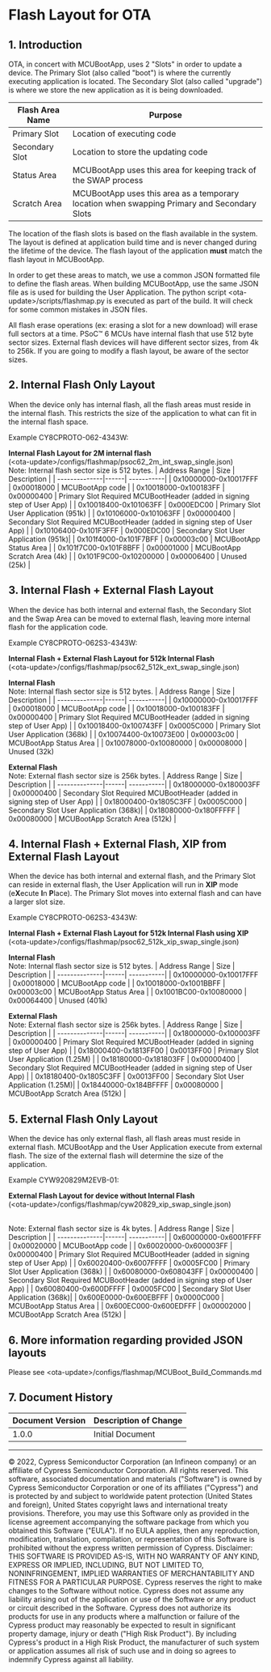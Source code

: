 # Flash Layout for OTA

## 1. Introduction

OTA, in concert with MCUBootApp, uses 2 "Slots" in order to update a device. The Primary Slot (also called "boot") is where the currently executing application is located. The Secondary Slot (also called "upgrade") is where we store the new application as it is being downloaded.

| Flash Area Name | Purpose |
|-------------------| ---------------------------- |
| Primary Slot | Location of executing code   |
| Secondary Slot| Location to store the updating code |
| Status Area | MCUBootApp uses this area for keeping track of the SWAP process |
| Scratch Area | MCUBootApp uses this area as a temporary location when swapping Primary and Secondary Slots |

The location of the flash slots is based on the flash available in the system. The layout is defined at application build time and is never changed during the lifetime of the device. The flash layout of the application **must** match the flash layout in MCUBootApp.

In order to get these areas to match, we use a common JSON formatted file to define the flash areas. When building MCUBootApp, use the same JSON file as is used for building the User Application. The python script \<ota-update\>/scripts/flashmap.py is executed as part of the build. It will check for some common mistakes in JSON files.

All flash erase operations (ex: erasing a slot for a new download) will erase full sectors at a time. PSoC™ 6 MCUs have internal flash that use 512 byte sector sizes. External flash devices will have different sector sizes, from 4k to 256k. If you are going to modify a flash layout, be aware of the sector sizes.

## 2. Internal Flash Only Layout

When the device only has internal flash, all the flash areas must reside in the internal flash. This restricts the size of the application to what can fit in the internal flash space.

Example CY8CPROTO-062-4343W:

**Internal Flash Layout for 2M internal flash**
</br>(\<ota-update\>/configs/flashmap/psoc62_2m_int_swap_single.json)
</br>Note: Internal flash sector size is 512 bytes.
| Address Range | Size | Description |
| --------------|------| -----------|
| 0x10000000-0x10017FFF | 0x00018000 | MCUBootApp code |
| 0x10018000-0x100183FF | 0x00000400 | Primary Slot Required MCUBootHeader (added in signing step of User App) |
| 0x10018400-0x101063FF | 0x000EDC00 | Primary Slot User Application (951k) |
| 0x10106000-0x101063FF | 0x00000400 | Secondary Slot Required MCUBootHeader (added in signing step of User App) |
| 0x10106400-0x101F3FFF | 0x000EDC00 | Secondary Slot User Application (951k)|
| 0x101f4000-0x101F7BFF | 0x00003c00 | MCUBootApp Status Area |
| 0x101f7C00-0x101F8BFF | 0x00001000 | MCUBootApp Scratch Area (4k) |
| 0x101F9C00-0x10200000 | 0x00006400 | Unused (25k) |


## 3. Internal Flash + External Flash Layout

When the device has both internal and external flash, the Secondary Slot and the Swap Area can be moved to external flash, leaving more internal flash for the application code.

Example  CY8CPROTO-062S3-4343W:

**Internal Flash  + External Flash Layout for 512k Internal Flash**
</br>(\<ota-update\>/configs/flashmap/psoc62_512k_ext_swap_single.json)

**Internal Flash**
</br>Note: Internal flash sector size is 512 bytes.
| Address Range | Size | Description |
| --------------|------| -----------|
| 0x10000000-0x10017FFF | 0x00018000 | MCUBootApp code |
| 0x10018000-0x100183FF | 0x00000400 | Primary Slot Required MCUBootHeader (added in signing step of User App) |
| 0x10018400-0x100743FF | 0x0005C000 | Primary Slot User Application (368k) |
| 0x10074400-0x10073E00 | 0x00003c00 | MCUBootApp Status Area |
| 0x10078000-0x10080000 | 0x00008000 | Unused (32k)

**External Flash**
</br>Note: External flash sector size is 256k bytes.
| Address Range | Size | Description |
| --------------|------| -----------|
| 0x18000000-0x180003FF | 0x00000400 | Secondary Slot Required MCUBootHeader (added in signing step of User App) |
| 0x18000400-0x1805C3FF | 0x0005C000 | Secondary Slot User Application (368k)|
| 0x18080000-0x180FFFFF | 0x00080000 | MCUBootApp Scratch Area (512k) |


## 4. Internal Flash + External Flash, XIP from External Flash Layout

When the device has both internal and external flash, and the Primary Slot can reside in external flash, the User Application will run in **XIP** mode (e**X**ecute **I**n **P**lace). The Primary Slot moves into external flash and can have a larger slot size.

Example  CY8CPROTO-062S3-4343W:

**Internal Flash  + External Flash Layout for 512k Internal Flash using XIP**
</br>(\<ota-update\>/configs/flashmap/psoc62_512k_xip_swap_single.json)

**Internal Flash**
</br>Note: Internal flash sector size is 512 bytes.
| Address Range | Size | Description |
| --------------|------| -----------|
| 0x10000000-0x10017FFF | 0x00018000 | MCUBootApp code |
| 0x10018000-0x1001BBFF | 0x00003c00 | MCUBootApp Status Area |
| 0x1001BC00-0x10080000 | 0x00064400 | Unused (401k)

**External Flash**
</br>Note: External flash sector size is 256k bytes.
| Address Range | Size | Description |
| --------------|------| -----------|
| 0x18000000-0x100003FF | 0x00000400 | Primary Slot Required MCUBootHeader (added in signing step of User App) |
| 0x18000400-0x1813FF00 | 0x0013FF00 | Primary Slot User Application (1.25M) |
| 0x18180000-0x181803FF | 0x00000400 | Secondary Slot Required MCUBootHeader (added in signing step of User App) |
| 0x18180400-0x1805C3FF | 0x0013FF00 | Secondary Slot User Application (1.25M)|
| 0x18440000-0x184BFFFF | 0x00080000 | MCUBootApp Scratch Area (512k) |


## 5. External Flash Only Layout

When the device has only external flash, all flash areas must reside in external flash. MCUBootApp and the User Application execute from external flash. The size of the external flash will determine the size of the application.

Example CYW920829M2EVB-01:

**External Flash Layout for device without Internal Flash**
</br>(\<ota-update\>/configs/flashmap/cyw20829_xip_swap_single.json)

</br>Note: External flash sector size is 4k bytes.
| Address Range | Size | Description |
| --------------|------| -----------|
| 0x60000000-0x6001FFFF | 0x00020000 | MCUBootApp code |
| 0x60020000-0x600003FF | 0x00000400 | Primary Slot Required MCUBootHeader (added in signing step of User App) |
| 0x60020400-0x6007FFFF | 0x0005FC00 | Primary Slot User Application (368k) |
| 0x60080000-0x608043FF | 0x00000400 | Secondary Slot Required MCUBootHeader (added in signing step of User App) |
| 0x60080400-0x600DFFFF | 0x0005FC00 | Secondary Slot User Application (368k)|
| 0x600E0000-0x600EBFFF | 0x0000C000 | MCUBootApp Status Area |
| 0x600EC000-0x600EDFFF | 0x00002000 | MCUBootApp Scratch Area (512k) |


## 6. More information regarding provided JSON layouts

Please see \<ota-update\>/configs/flashmap/MCUBoot_Build_Commands.md

## 7. Document History

| Document Version | Description of Change                                      |
| ---------------- | ---------------------------------------------------------- |
| 1.0.0            | Initial Document                      |

------

© 2022, Cypress Semiconductor Corporation (an Infineon company) or an affiliate of Cypress Semiconductor Corporation.  All rights reserved.
This software, associated documentation and materials ("Software") is owned by Cypress Semiconductor Corporation or one of its affiliates ("Cypress") and is protected by and subject to worldwide patent protection (United States and foreign), United States copyright laws and international treaty provisions. Therefore, you may use this Software only as provided in the license agreement accompanying the software package from which you obtained this Software ("EULA"). If no EULA applies, then any reproduction, modification, translation, compilation, or representation of this Software is prohibited without the express written permission of Cypress.
Disclaimer: THIS SOFTWARE IS PROVIDED AS-IS, WITH NO WARRANTY OF ANY KIND, EXPRESS OR IMPLIED, INCLUDING, BUT NOT LIMITED TO, NONINFRINGEMENT, IMPLIED WARRANTIES OF MERCHANTABILITY AND FITNESS FOR A PARTICULAR PURPOSE. Cypress reserves the right to make changes to the Software without notice. Cypress does not assume any liability arising out of the application or use of the Software or any product or circuit described in the Software. Cypress does not authorize its products for use in any products where a malfunction or failure of the Cypress product may reasonably be expected to result in significant property damage, injury or death ("High Risk Product"). By including Cypress's product in a High Risk Product, the manufacturer of such system or application assumes all risk of such use and in doing so agrees to indemnify Cypress against all liability.
